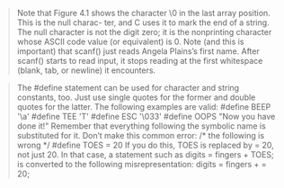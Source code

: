> Note that Figure 4.1 shows the character \0 in the last array position. This is the null charac- ter, and C uses it to mark the end of a string. The null character is not the digit zero; it is the nonprinting character whose ASCII code value (or equivalent) is 0.
Note (and this is important) that scanf() just reads Angela Plains’s first name. After scanf() starts to read input, it stops reading at the first whitespace (blank, tab, or newline) it encounters.

> The #define statement can be used for character and string constants, too. Just use single quotes for the former and double quotes for the latter. The following examples are valid:
#define BEEP '\a'
#define TEE 'T'
#define ESC '\033'
#define OOPS "Now you have done it!"
Remember that everything following the symbolic name is substituted for it. Don’t make this common error:
/* the following is wrong */ #define TOES = 20
If you do this, TOES is replaced by = 20, not just 20. In that case, a statement such as digits = fingers + TOES;
is converted to the following misrepresentation:
digits = fingers + = 20;
